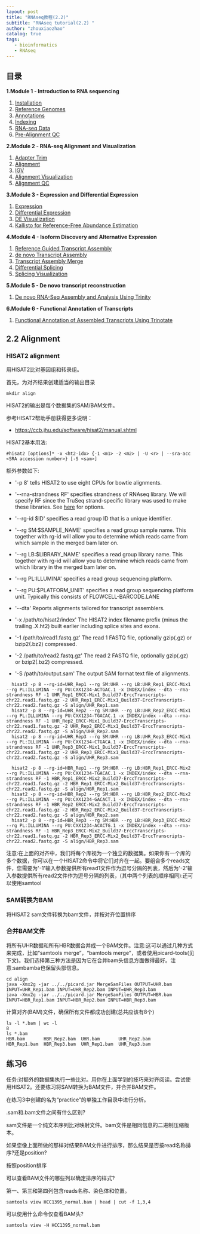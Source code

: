 ```yaml
---
layout: post
title: "RNAseq教程(2.2)"
subtitle: "RNAseq tutorial(2.2) "
author: "zhouxiaozhao"
catalog: true
tags:
   - bioinformatics
   - RNAseq
---
```


## 目录

**1.Module 1 - Introduction to RNA sequencing**

1. [Installation](https://www.zhouxiaozhao.cn/2020/11/17/RNAseq(1)/)
2. [Reference Genomes](https://www.zhouxiaozhao.cn/2020/11/28/RNAseq(2)/)
3. [Annotations](https://www.zhouxiaozhao.cn/2020/12/01/RNAseq(3)/)
4. [Indexing](https://www.zhouxiaozhao.cn/2020/12/03/RNAseq(4)/)
5. [RNA-seq Data](https://www.zhouxiaozhao.cn/2020/12/05/RNAseq(5)/)
6. [Pre-Alignment QC](https://www.zhouxiaozhao.cn/2020/12/08/RNAseq(6)/)

**2.Module 2 - RNA-seq Alignment and Visualization**

1. [Adapter Trim](https://www.zhouxiaozhao.cn/2020/12/10/RNAseq(7)/)
2. [Alignment](https://www.zhouxiaozhao.cn/2020/12/12/RNAseq(8)/)
3. [IGV](https://www.zhouxiaozhao.cn/2020/12/15/RNAseq(9)/)
4. [Alignment Visualization](https://www.zhouxiaozhao.cn/2020/12/17/RNAseq(10)/)
5. [Alignment QC](https://www.zhouxiaozhao.cn/2020/12/19/RNAseq(11)/)

**3.Module 3 - Expression and Differential Expression**

1. [Expression](https://www.zhouxiaozhao.cn/2020/12/22/RNAseq(12)/)
2. [Differential Expression](https://www.zhouxiaozhao.cn/2020/12/24/RNAseq(13)/)
3. [DE Visualization](https://www.zhouxiaozhao.cn/2020/12/26/RNAseq(14)/)
4. [Kallisto for Reference-Free Abundance Estimation](https://www.zhouxiaozhao.cn/2020/12/29/RNAseq(15)/)

**4.Module 4 - Isoform Discovery and Alternative Expression**

1. [Reference Guided Transcript Assembly](https://www.zhouxiaozhao.cn/2020/12/31/RNAseq(16)/)
2. [de novo Transcript Assembly](https://www.zhouxiaozhao.cn/2021/01/02/RNAseq(17)/)
3. [Transcript Assembly Merge](https://www.zhouxiaozhao.cn/2021/01/05/RNAseq(18)/)
4. [Differential Splicing](https://www.zhouxiaozhao.cn/2021/01/07/RNAseq(19)/)
5. [Splicing Visualization](https://www.zhouxiaozhao.cn/2021/01/09/RNAseq(20)/)

**5.Module 5 - De novo transcript reconstruction**

1. [De novo RNA-Seq Assembly and Analysis Using Trinity](https://www.zhouxiaozhao.cn/2021/01/12/RNAseq(21)/)

**6.Module 6 - Functional Annotation of Transcripts**

1. [Functional Annotation of Assembled Transcripts Using Trinotate](https://www.zhouxiaozhao.cn/2021/01/14/RNAseq(22)/)

## 2.2 Alignment

### HISAT2 alignment

用HISAT2比对基因组和转录组。

首先，为对齐结果创建适当的输出目录

```
mkdir align
```

HISAT2的输出是每个数据集的SAM/BAM文件。

参考HISAT2帮助手册获得更多说明：

- https://ccb.jhu.edu/software/hisat2/manual.shtml

HISAT2基本用法:

```
#hisat2 [options]* -x <ht2-idx> {-1 <m1> -2 <m2> | -U <r> | --sra-acc <SRA accession number>} [-S <sam>]
```

额外参数如下:

- '-p 8' tells HISAT2 to use eight CPUs for bowtie alignments.

- '--rna-strandness RF' specifies strandness of RNAseq library. We  will specify RF since the TruSeq strand-specific library was used to  make these libraries. See [here](https://github.com/griffithlab/rnaseq_tutorial/blob/master/manuscript/supplementary_tables/supplementary_table_5.md) for options.

- '--rg-id $ID' specifies a read group ID that is a unique identifier.

- '--rg SM:$SAMPLE_NAME' specifies a read group sample name. This  together with rg-id will allow you to determine which reads came from  which sample in the merged bam later on.

- '--rg LB:$LIBRARY_NAME' specifies a read group library name. This  together with rg-id will allow you to determine which reads came from  which library in the merged bam later on.

- '--rg PL:ILLUMINA' specifies a read group sequencing platform.

- '--rg PU:$PLATFORM_UNIT' specifies a read group sequencing platform unit.  Typically this consists of FLOWCELL-BARCODE.LANE

- '--dta' Reports alignments tailored for transcript assemblers.

- '-x /path/to/hisat2/index' The HISAT2 index filename prefix (minus  the trailing .X.ht2) built earlier including splice sites and exons.

- '-1 /path/to/read1.fastq.gz' The read 1 FASTQ file, optionally gzip(.gz) or bzip2(.bz2) compressed.

- '-2 /path/to/read2.fastq.gz' The read 2 FASTQ file, optionally gzip(.gz) or bzip2(.bz2) compressed.

- '-S /path/to/output.sam' The output SAM format text file of alignments.

```
  hisat2 -p 8 --rg-id=UHR_Rep1 --rg SM:UHR --rg LB:UHR_Rep1_ERCC-Mix1 --rg PL:ILLUMINA --rg PU:CXX1234-ACTGAC.1 -x INDEX/index --dta --rna-strandness RF -1 UHR_Rep1_ERCC-Mix1_Build37-ErccTranscripts-chr22.read1.fastq.gz -2 UHR_Rep1_ERCC-Mix1_Build37-ErccTranscripts-chr22.read2.fastq.gz -S align/UHR_Rep1.sam
  hisat2 -p 8 --rg-id=UHR_Rep2 --rg SM:UHR --rg LB:UHR_Rep2_ERCC-Mix1 --rg PL:ILLUMINA --rg PU:CXX1234-TGACAC.1 -x INDEX/index --dta --rna-strandness RF -1 UHR_Rep2_ERCC-Mix1_Build37-ErccTranscripts-chr22.read1.fastq.gz -2 UHR_Rep2_ERCC-Mix1_Build37-ErccTranscripts-chr22.read2.fastq.gz -S align/UHR_Rep2.sam
  hisat2 -p 8 --rg-id=UHR_Rep3 --rg SM:UHR --rg LB:UHR_Rep3_ERCC-Mix1 --rg PL:ILLUMINA --rg PU:CXX1234-CTGACA.1 -x INDEX/index --dta --rna-strandness RF -1 UHR_Rep3_ERCC-Mix1_Build37-ErccTranscripts-chr22.read1.fastq.gz -2 UHR_Rep3_ERCC-Mix1_Build37-ErccTranscripts-chr22.read2.fastq.gz -S align/UHR_Rep3.sam
  
  hisat2 -p 8 --rg-id=HBR_Rep1 --rg SM:HBR --rg LB:HBR_Rep1_ERCC-Mix2 --rg PL:ILLUMINA --rg PU:CXX1234-TGACAC.1 -x INDEX/index --dta --rna-strandness RF -1 HBR_Rep1_ERCC-Mix2_Build37-ErccTranscripts-chr22.read1.fastq.gz -2 HBR_Rep1_ERCC-Mix2_Build37-ErccTranscripts-chr22.read2.fastq.gz -S align/HBR_Rep1.sam
  hisat2 -p 8 --rg-id=HBR_Rep2 --rg SM:HBR --rg LB:HBR_Rep2_ERCC-Mix2 --rg PL:ILLUMINA --rg PU:CXX1234-GACACT.1 -x INDEX/index --dta --rna-strandness RF -1 HBR_Rep2_ERCC-Mix2_Build37-ErccTranscripts-chr22.read1.fastq.gz -2 HBR_Rep2_ERCC-Mix2_Build37-ErccTranscripts-chr22.read2.fastq.gz -S align/HBR_Rep2.sam
  hisat2 -p 8 --rg-id=HBR_Rep3 --rg SM:HBR --rg LB:HBR_Rep3_ERCC-Mix2 --rg PL:ILLUMINA --rg PU:CXX1234-ACACTG.1 -x INDEX/index --dta --rna-strandness RF -1 HBR_Rep3_ERCC-Mix2_Build37-ErccTranscripts-chr22.read1.fastq.gz -2 HBR_Rep3_ERCC-Mix2_Build37-ErccTranscripts-chr22.read2.fastq.gz -S align/HBR_Rep3.sam
```

注意:在上面的对齐中，我们将每个库视为一个独立的数据集。如果你有一个库的多个数据，你可以在一个HISAT2命令中将它们对齐在一起。要组合多个reads文件，您需要为'-1'输入参数提供所有read1文件作为逗号分隔的列表，然后为'-2'输入参数提供所有read2文件作为逗号分隔的列表，(其中两个列表的顺序相同):还可以使用samtool

### SAM转换为BAM

将HISAT2 sam文件转换为bam文件，并按对齐位置排序

### 合并BAM文件

将所有UHR数据和所有HBR数据合并成一个BAM文件。注意:这可以通过几种方式来完成，比如“samtools merge”，“bamtools merge”，或者使用picard-tools(见下文)。我们选择第三种方法是因为它在合并bam头信息方面做得最好。注意:sambamba也保留头部信息。

```
cd align
java -Xmx2g -jar ../../picard.jar MergeSamFiles OUTPUT=UHR.bam INPUT=UHR_Rep1.bam INPUT=UHR_Rep2.bam INPUT=UHR_Rep3.bam
java -Xmx2g -jar ../../picard.jar MergeSamFiles OUTPUT=HBR.bam INPUT=HBR_Rep1.bam INPUT=HBR_Rep2.bam INPUT=HBR_Rep3.bam
```

计算对齐(BAM)文件，确保所有文件都成功创建(总共应该有8个)

```
ls -l *.bam | wc -l
8
ls *.bam
HBR.bam       HBR_Rep2.bam  UHR.bam       UHR_Rep2.bam
HBR_Rep1.bam  HBR_Rep3.bam  UHR_Rep1.bam  UHR_Rep3.bam
```

## 练习6

任务:对额外的数据集执行一些比对。用你在上面学到的技巧来对齐阅读。尝试使用HISAT2。还要练习将SAM转换为BAM文件，并合并BAM文件。

在练习3中创建的名为“practice”的单独工作目录中进行分析。

.sam和.bam文件之间有什么区别?

sam文件是一个纯文本序列比对映射文件。bam文件是相同信息的二进制压缩版本。

如果您像上面所做的那样对结果BAM文件进行排序，那么结果是否按read名称排序?还是position?

按照position排序

可以查看BAM文件的哪些列以确定排序的样式?

第一、第三和第四列包含reads名称、染色体和位置。

```
samtools view HCC1395_normal.bam | head | cut -f 1,3,4
```

可以使用什么命令仅查看BAM头?

```
samtools view -H HCC1395_normal.bam
```

